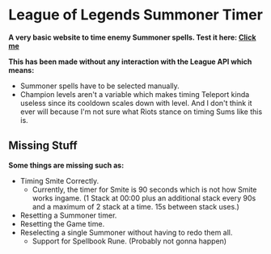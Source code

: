 # League of Legends Summoner Timer
**A very basic website to time enemy Summoner spells. Test it here: [Click me](https://xtobishotz.github.io/LeagueofLegends-Summoner-Timer/)**

**This has been made without any interaction with the League API which means:**
  - Summoner spells have to be selected manually.
  - Champion levels aren't a variable which makes timing Teleport kinda useless since its cooldown scales down with level.
And I don't think it ever will because I'm not sure what Riots stance on timing Sums like this is.

## Missing Stuff
**Some things are missing such as:**
+ Timing Smite Correctly.
  - Currently, the timer for Smite is 90 seconds which is not how Smite works ingame. (1 Stack at 00:00 plus an additional stack every 90s and a maximum of 2 stack at a time. 15s between stack uses.)
+ Resetting a Summoner timer.
+ Resetting the Game time.
+ Reselecting a single Summoner without having to redo them all.
  - Support for Spellbook Rune. (Probably not gonna happen)
